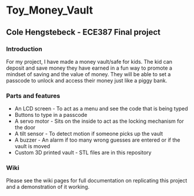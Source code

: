 # Toy_Money_Vault
## Cole Hengstebeck - ECE387 Final project



### Introduction
For my project, I have made a money vault/safe for kids. The kid can deposit and save money they have earned in a fun way to promote a mindset of saving and the value of money. They will be able to set a passcode to unlock and access their money just like a piggy bank.

### Parts and features
- An LCD screen - To act as a menu and see the code that is being typed
- Buttons to type in a passcode
- A servo motor - Sits on the inside to act as the locking mechanism for the door
- A tilt sensor - To detect motion if someone picks up the vault
- A buzzer - An alarm if too many wrong guesses are entered or if the vault is moved
- Custom 3D printed vault - STL files are in this repository

### Wiki
Please see the wiki pages for full documentation on replicating this project and a demonstration of it working.
